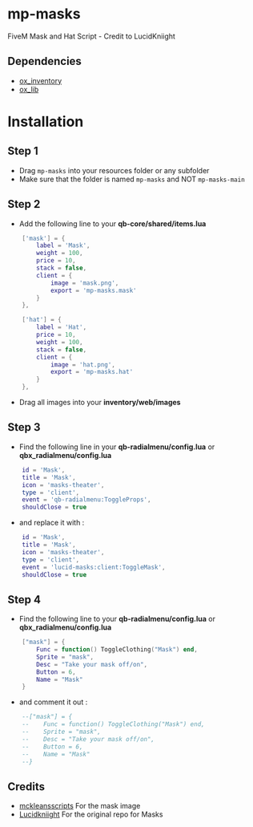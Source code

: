 # mp-masks
FiveM Mask and Hat Script - Credit to LucidKniight

## Dependencies
- [ox_inventory](https://github.com/overextended/ox_inventory)
- [ox_lib](https://github.com/overextended/ox_lib)

# Installation

## Step 1
* Drag `mp-masks` into your resources folder or any subfolder
* Make sure that the folder is named `mp-masks` and NOT `mp-masks-main`

## Step 2
* Add the following line to your **qb-core/shared/items.lua**
```lua
    ['mask'] = {
        label = 'Mask',
        weight = 100,
        price = 10,
        stack = false,
        client = {
            image = 'mask.png',
            export = 'mp-masks.mask'
        }
    },

    ['hat'] = {
        label = 'Hat',
        price = 10,
        weight = 100,
        stack = false,
        client = {
            image = 'hat.png',
            export = 'mp-masks.hat'
        }
    },
```
* Drag all images into your **inventory/web/images**

## Step 3
* Find the following line in your **qb-radialmenu/config.lua** or **qbx_radialmenu/config.lua**
```lua
    id = 'Mask',
    title = 'Mask',
    icon = 'masks-theater',
    type = 'client',
    event = 'qb-radialmenu:ToggleProps',
    shouldClose = true
```

* and replace it with :

```lua
    id = 'Mask',
    title = 'Mask',
    icon = 'masks-theater',
    type = 'client',
    event = 'lucid-masks:client:ToggleMask',
    shouldClose = true
```

## Step 4
* Find the following line to your **qb-radialmenu/config.lua** or **qbx_radialmenu/config.lua**
```lua
    ["mask"] = {
        Func = function() ToggleClothing("Mask") end,
        Sprite = "mask",
        Desc = "Take your mask off/on",
        Button = 6,
        Name = "Mask"
    }
```

* and comment it out :

```lua
    --["mask"] = {
    --    Func = function() ToggleClothing("Mask") end,
    --    Sprite = "mask",
    --    Desc = "Take your mask off/on",
    --    Button = 6,
    --    Name = "Mask"
    --}
```

## Credits
- [mckleansscripts](https://github.com/McKleans-Scripts/mk-items) For the mask image
- [Lucidkniight](https://github.com/Lucidkniight/lucid-masks) For the original repo for Masks